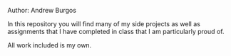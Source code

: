 Author: Andrew Burgos

In this repository you will find many of my side projects as well as assignments that I have completed in class that I am particularly proud of.

All work included is my own. 